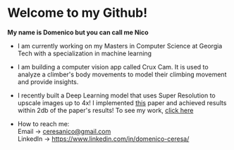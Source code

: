 # Welcome to my Github!

**My name is Domenico but you can call me Nico**

- I am currently working on my Masters in Computer Science at Georgia Tech with a specialization in machine learning

- I am building a computer vision app called Crux Cam. It is used to analyze a climber's body movements to model their climbing movement and provide insights.

- I recently built a Deep Learning model that uses Super Resolution to upscale images up to 4x! I implemented [this](https://arxiv.org/pdf/1608.00367.pdf) paper and achieved results within 2db of the paper's results! To see my work, [click here](https://github.com/NicoCeresa/FSRCNN-2016)

- How to reach me: <br/>
Email -> ceresanico@gmail.com <br/>
LinkedIn -> https://www.linkedin.com/in/domenico-ceresa/ <br/>
